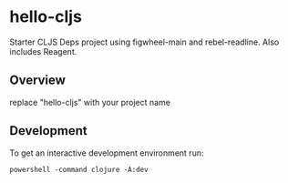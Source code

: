 # hello-cljs

Starter CLJS Deps project using figwheel-main and rebel-readline. Also includes Reagent.

## Overview

replace "hello-cljs" with your project name

## Development

To get an interactive development environment run:

    powershell -command clojure -A:dev
